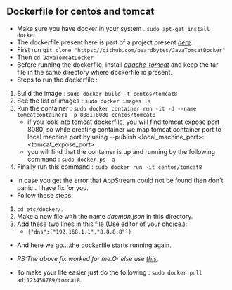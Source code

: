 ## Dockerfile for centos and tomcat
- Make sure you have docker in your system . `sudo apt-get install docker`
- The dockerfile present here is part of a project present *[here](https://github.com/beardbytes/JavaCRUDRestWS)*.
- First run `git clone "https://github.com/beardbytes/JavaTomcatDocker"`
- Then `cd JavaTomcatDocker`
- Before running the dockerfile, install *[apache-tomcat](https://tomcat.apache.org/download-80.cgi)* and keep the tar file in the same directory where dockerfile id present.
- Steps to run the dockerfile :

1. Build the image : `sudo docker build -t centos/tomcat8`
2. See the list of images : `sudo docker images ls`
3. Run the container : `sudo docker container run -it -d --name tomcatcontainer1 -p 8081:8080 centos/tomcat8`
   - if you look into tomcat dockerfile, you will find tomcat expose port 8080, so while creating container we map tomcat container port to local 	machine port by using --publish <local_machine_port>:<tomcat_expose_port>
   - you will find that the container is up and running by the following command : `sudo docker ps -a`
4. Finally run this command : `sudo docker run -it centos/tomcat8`

- In case you get the error that AppStream could not be found then don't panic . I have fix for you.
- Follow these steps:
1. `cd etc/docker/`.
2. Make a new file with the name *daemon.json* in this directory.
3. Add these two lines in this file (Use editor of your choice.):
   - `{"dns":["192.168.1.1","8.8.8.8"]}`

- And here we go....the dockerfile starts running again.
- *PS:The above fix worked for me.Or else use [this](https://google.com)*. 

- To make your life easier just do the following : `sudo docker pull adi123456789/tomcat8`.
